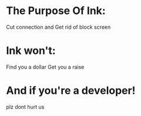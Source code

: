 # The Purpose Of Ink:

 Cut connection and Get rid of block screen

# Ink won't:
Find you a dollar
Get you a raise


# And if you're a developer!
plz dont hurt us

